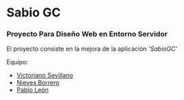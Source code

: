 # Sabio GC

### Proyecto Para Diseño Web en Entorno Servidor

El proyecto consiste en la mejora de la aplicación *'SabioGC'*

Equipo:
* [Victoriano Sevillano](https://github.com/vsevillano)
* [Nieves Borrero](https://github.com/NievesBorrero)
* [Pablo León](https://github.com/pabloleonalcaide)

